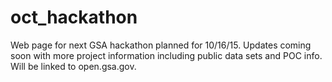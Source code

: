 # oct_hackathon
Web page for next GSA hackathon planned for 10/16/15.  Updates coming soon with more project information including public data sets and POC info.  Will be linked to open.gsa.gov.
